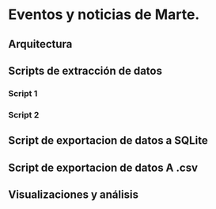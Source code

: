 # Eventos y noticias de Marte.
## Arquitectura
## Scripts de extracción de datos
### Script 1
### Script 2
## Script de exportacion de datos a SQLite
## Script de exportacion de datos A .csv
## Visualizaciones y análisis
